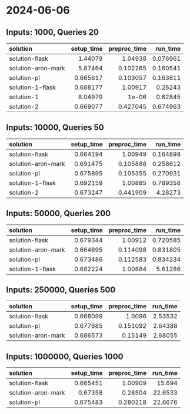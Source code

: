 # 2024-06-06

## Inputs: 1000, Queries 20

| solution           |   setup_time |   preproc_time |   run_time |
|:-------------------|-------------:|---------------:|-----------:|
| solution-flask     |     1.44079  |       1.04938  |   0.076961 |
| solution-aron-mark |     5.87464  |       0.102265 |   0.160541 |
| solution-pl        |     0.665617 |       0.103057 |   0.163811 |
| solution-1-flask   |     0.688177 |       1.00917  |   0.26243  |
| solution-1         |     8.04979  |       1e-06    |   0.62845  |
| solution-2         |     0.669077 |       0.427045 |   0.674963 |

## Inputs: 10000, Queries 50

| solution           |   setup_time |   preproc_time |   run_time |
|:-------------------|-------------:|---------------:|-----------:|
| solution-flask     |     0.664194 |       1.00949  |   0.164898 |
| solution-aron-mark |     0.691475 |       0.105888 |   0.258612 |
| solution-pl        |     0.675895 |       0.105355 |   0.270931 |
| solution-1-flask   |     0.692159 |       1.00885  |   0.789358 |
| solution-2         |     0.673247 |       0.441909 |   4.28273  |

## Inputs: 50000, Queries 200

| solution           |   setup_time |   preproc_time |   run_time |
|:-------------------|-------------:|---------------:|-----------:|
| solution-flask     |     0.679344 |       1.00912  |   0.720585 |
| solution-aron-mark |     0.664695 |       0.114098 |   0.831805 |
| solution-pl        |     0.673486 |       0.112583 |   0.834234 |
| solution-1-flask   |     0.682224 |       1.00884  |   5.61286  |

## Inputs: 250000, Queries 500

| solution           |   setup_time |   preproc_time |   run_time |
|:-------------------|-------------:|---------------:|-----------:|
| solution-flask     |     0.668099 |       1.0096   |    2.53532 |
| solution-pl        |     0.677685 |       0.151092 |    2.64388 |
| solution-aron-mark |     0.686573 |       0.15149  |    2.68055 |

## Inputs: 1000000, Queries 1000

| solution           |   setup_time |   preproc_time |   run_time |
|:-------------------|-------------:|---------------:|-----------:|
| solution-flask     |     0.665451 |       1.00909  |    15.694  |
| solution-aron-mark |     0.67358  |       0.28504  |    22.6533 |
| solution-pl        |     0.675483 |       0.280218 |    22.6676 |